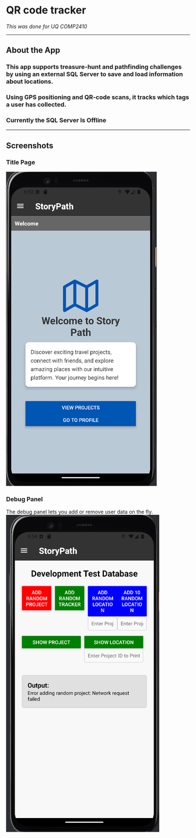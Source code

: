 # QR code tracker

*This was done for UQ COMP2410*

---

## About the App

### This app supports treasure-hunt and pathfinding challenges by using an external SQL Server to save and load information about locations. 
### Using GPS positioning and QR-code scans, it tracks which tags a user has collected.
### Currently the SQL Server Is Offline
---

## Screenshots

### Title Page  

![Title Page](docs/assets/StoryPath.png)

### Debug Panel  

The debug panel lets you add or remove user data on the fly.  
![Debug Panel](docs/assets/DebugMode.png)
